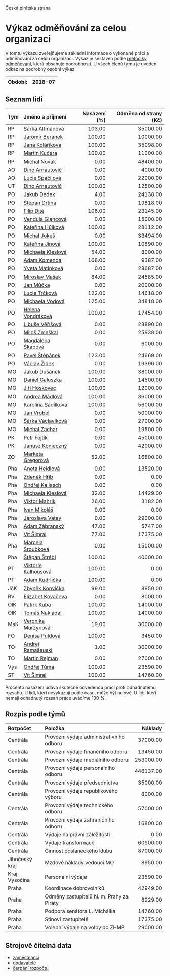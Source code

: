 Česká pirátská strana

Výkaz odměňování za celou organizaci
===========================

V tomtu výkazu zveřejňujeme základní informace o vykonané práci a odměňování
za celou organizaci. Výkaz je sestaven podle [metodiky odměňování][metodika],
která obsahuje podrobnosti. U všech členů týmu je uveden odkaz na podrobný osobní výkaz.

Období:                  | 2018-07
-----------------------  | --------------------


Seznam lidí
--------------

| Tým   | Jméno a příjmení                                                  |   Nasazení (%) |   Odměna od strany (Kč) |
|:------|:------------------------------------------------------------------|---------------:|------------------------:|
| RP    | [Šárka Altmanová](../../tymy/RP/2018/07/sarka-altmanova/)         |         103.00 |                35000.00 |
| RP    | [Jaromír Beránek](../../tymy/RP/2018/07/jaromir-beranek/)         |         100.00 |                10000.00 |
| RP    | [Jana Koláříková](../../tymy/RP/2018/07/jana-kolarikova/)         |         100.00 |                35098.00 |
| RP    | [Martin Kučera](../../tymy/RP/2018/07/martin-kucera/)             |         100.00 |                11000.00 |
| RP    | [Michal Novák](../../tymy/RP/2018/07/michal-novak/)               |           0.00 |                48400.00 |
| AO    | [Dino Arnautovič](../../tymy/AO/2018/07/dino-arnautovic/)         |           0.00 |                 4000.00 |
| AO    | [Lucie Spáčilová](../../tymy/AO/2018/07/lucie-spacilova/)         |           0.00 |                22000.00 |
| UT    | [Dino Arnautovič](../../tymy/UT/2018/07/dino-arnautovic/)         |         100.00 |                12500.00 |
| PO    | [Jakub Dedek](../../tymy/PO/2018/07/jakub-dedek/)                 |           4.00 |                24138.00 |
| PO    | [Štěpán Drtina](../../tymy/PO/2018/07/stepan-drtina/)             |           0.00 |                19818.00 |
| PO    | [Filip Dítě](../../tymy/PO/2018/07/filip-dite/)                   |         106.00 |                23145.00 |
| PO    | [Vendula Glancová](../../tymy/PO/2018/07/vendula-glancova/)       |           0.00 |                15000.00 |
| PO    | [Kateřina Hůlková](../../tymy/PO/2018/07/katerina-hulkova/)       |         100.00 |                28112.00 |
| PO    | [Michal Jokeš](../../tymy/PO/2018/07/michal-jokes/)               |           0.00 |                33494.00 |
| PO    | [Kateřina Jínová](../../tymy/PO/2018/07/katerina-jinova/)         |         100.00 |                10890.00 |
| PO    | [Michaela Kleslová](../../tymy/PO/2018/07/michaela-kleslova/)     |          54.00 |                 8000.00 |
| PO    | [Adam Komenda](../../tymy/PO/2018/07/adam-komenda/)               |         168.00 |                 9387.00 |
| PO    | [Yveta Matinková](../../tymy/PO/2018/07/yveta-matinkova/)         |           0.00 |                28687.00 |
| PO    | [Miroslav Mašek](../../tymy/PO/2018/07/miroslav-masek/)           |          84.00 |                24585.00 |
| PO    | [Jan Můčka](../../tymy/PO/2018/07/jan-mucka/)                     |           0.00 |                20000.00 |
| PO    | [Lucie Trčková](../../tymy/PO/2018/07/lucie-trckova/)             |         122.00 |                14618.00 |
| PO    | [Michaela Vodová](../../tymy/PO/2018/07/michaela-vodova/)         |         125.00 |                34818.00 |
| PO    | [Helena Vondráková](../../tymy/PO/2018/07/helena-vondrakova/)     |         100.00 |                17454.00 |
| PO    | [Libuše Věříšová](../../tymy/PO/2018/07/libuse-verisova/)         |           0.00 |                28890.00 |
| PO    | [Miloš Zmeškal](../../tymy/PO/2018/07/milos-zmeskal/)             |           0.00 |                25938.00 |
| PO    | [Magdalena Škapová](../../tymy/PO/2018/07/magdalena-skapova/)     |           0.00 |                 6000.00 |
| PO    | [Pavel Štěpánek](../../tymy/PO/2018/07/pavel-stepanek/)           |         123.00 |                24669.00 |
| PO    | [Václav Žídek](../../tymy/PO/2018/07/vaclav-zidek/)               |           0.00 |                19396.00 |
| MO    | [Jakub Dušánek](../../tymy/MO/2018/07/jakub-dusanek/)             |         100.00 |                38000.00 |
| MO    | [Daniel Galuszka](../../tymy/MO/2018/07/daniel-galuszka/)         |         100.00 |                14500.00 |
| MO    | [Jiří Hoskovec](../../tymy/MO/2018/07/jiri-hoskovec/)             |         100.00 |                12000.00 |
| MO    | [Andrea Mádlová](../../tymy/MO/2018/07/andrea-madlova/)           |         100.00 |                36000.00 |
| MO    | [Karolína Sadílková](../../tymy/MO/2018/07/karolina-sadilkova/)   |         100.00 |                56000.00 |
| MO    | [Jan Vrobel](../../tymy/MO/2018/07/jan-vrobel/)                   |           0.00 |                50000.00 |
| MO    | [Šárka Václavíková](../../tymy/MO/2018/07/sarka-vaclavikova/)     |           0.00 |                27000.00 |
| MO    | [Michal Zachar](../../tymy/MO/2018/07/michal-zachar/)             |           0.00 |                19500.00 |
| PK    | [Petr Fojtík](../../tymy/PK/2018/07/petr-fojtik/)                 |           0.00 |                45000.00 |
| PK    | [Janusz Konieczný](../../tymy/PK/2018/07/janusz-konieczny/)       |           0.00 |                42000.00 |
| ZO    | [Markéta Gregorová](../../tymy/ZO/2018/07/marketa-gregorova/)     |          52.00 |                16800.00 |
| Pha   | [Aneta Heidlová](../../tymy/Pha/2018/07/aneta-heidlova/)          |           0.00 |                13520.00 |
| Pha   | [Zdeněk Hřib](../../tymy/Pha/2018/07/zdenek-hrib/)                |           0.00 |                    0.00 |
| Pha   | [Ondřej Kallasch](../../tymy/Pha/2018/07/ondrej-kallasch/)        |           0.00 |                    0.00 |
| Pha   | [Michaela Kleslová](../../tymy/Pha/2018/07/michaela-kleslova/)    |          32.00 |                14429.00 |
| Pha   | [Viktor Mahrik](../../tymy/Pha/2018/07/viktor-mahrik/)            |          26.00 |                 3182.00 |
| Pha   | [Ivan Mikoláš](../../tymy/Pha/2018/07/ivan-mikolas/)              |           0.00 |                    0.00 |
| Pha   | [Jaroslava Vatay](../../tymy/Pha/2018/07/jaroslava-vatay/)        |           0.00 |                29000.00 |
| Pha   | [Adam Zábranský](../../tymy/Pha/2018/07/adam-zabransky/)          |          47.00 |                 5747.00 |
| Pha   | [Vít Šimral](../../tymy/Pha/2018/07/vit-simral/)                  |          77.00 |                17375.00 |
| Pha   | [Marcela Šroubková](../../tymy/Pha/2018/07/marcela-sroubkova/)    |           0.00 |                15000.00 |
| Pha   | [Štěpán Štrébl](../../tymy/Pha/2018/07/stepan-strebl/)            |         100.00 |                40000.00 |
| PT    | [Viktorie Kalhousová](../../tymy/PT/2018/07/viktorie-kalhousova/) |         100.00 |                    0.00 |
| PT    | [Adam Kudrlička](../../tymy/PT/2018/07/adam-kudrlicka/)           |         100.00 |                    0.00 |
| JčK   | [Zbyněk Konvička](../../tymy/JčK/2018/07/zbynek-konvicka/)        |          99.00 |                 8950.00 |
| RV    | [Elizabet Kovačeva](../../tymy/RV/2018/07/elizabet-kovaceva/)     |           0.00 |                 8000.00 |
| OlK   | [Patrik Kuba](../../tymy/OlK/2018/07/patrik-kuba/)                |         100.00 |                14000.00 |
| OlK   | [Tomáš Nakládal](../../tymy/OlK/2018/07/tomas-nakladal/)          |         100.00 |                14000.00 |
| MsK   | [Veronika Murzynová](../../tymy/MsK/2018/07/veronika-murzynova/)  |          19.00 |                30000.00 |
| FO    | [Denisa Puldová](../../tymy/FO/2018/07/denisa-puldova/)           |         100.00 |                 3450.00 |
| TO    | [Andrej Ramašeuski](../../tymy/TO/2018/07/andrej-ramaseuski/)     |           1.00 |                30000.00 |
| TO    | [Martin Rejman](../../tymy/TO/2018/07/martin-rejman/)             |           0.00 |                27000.00 |
| Vys   | [Ondřej Tůma](../../tymy/Vys/2018/07/ondrej-tuma/)                |         100.00 |                23590.00 |
| ST    | [Vít Šimral](../../tymy/ST/2018/07/vit-simral/)                   |         100.00 |                14760.00 |

Procento nasazení udává skutečně odvedenou práci proti odhadnutému rozsahu. 
U lidí, kteří nevykazují podle času, může být nulové. U lidí, kteří nemají odhadnutý rozsah
práce uvádíme 100 %.

Rozpis podle týmů
-----------------

| Rozpočet       | Položka                                   |   Náklady |
|:---------------|:------------------------------------------|----------:|
| Centrála       | Provozní výdaje administrativního odboru  |  37000.00 |
| Centrála       | Provozní výdaje finančního odboru         |  13450.00 |
| Centrála       | Provozní výdaje mediálního odboru         | 253000.00 |
| Centrála       | Provozní výdaje personálního odboru       | 446137.00 |
| Centrála       | Provozní výdaje předsednictva             |  35000.00 |
| Centrála       | Provozní výdaje republikového výboru      |   8000.00 |
| Centrála       | Provozní výdaje technického odboru        |  57000.00 |
| Centrála       | Provozní výdaje zahraničního odboru       |  16800.00 |
| Centrála       | Výdaje na právní záležitosti              |      0.00 |
| Centrála       | Výdaje transformace                       |  60900.00 |
| Centrála       | Činnost poslaneckého klubu                |  87000.00 |
| Jihočeský kraj | Mzdové náklady vedoucí MO                 |   8950.00 |
| Kraj Vysočina  | Personální výdaje                         |  23590.00 |
| Praha          | Koordinace dobrovolníků                   |  42949.00 |
| Praha          | Odměny zastupitelů hl. m. Prahy za Piráty |   8929.00 |
| Praha          | Podpora senátora L. Michálka              |  14760.00 |
| Praha          | Stínoví zastupitelé                       |  17375.00 |
| Praha          | Volební výdaje na volby do ZHMP           |  29000.00 |

Strojově čitelná data
-------------------

* [zaměstnanci](zamestnanci.tsv)
* [dodavatelé](dodavatele.tsv)
* [čerpání rozpočtu](cerpani_rozpoctu.tsv)

[metodika]: https://redmine.pirati.cz/projects/po/wiki/Odmenovani
